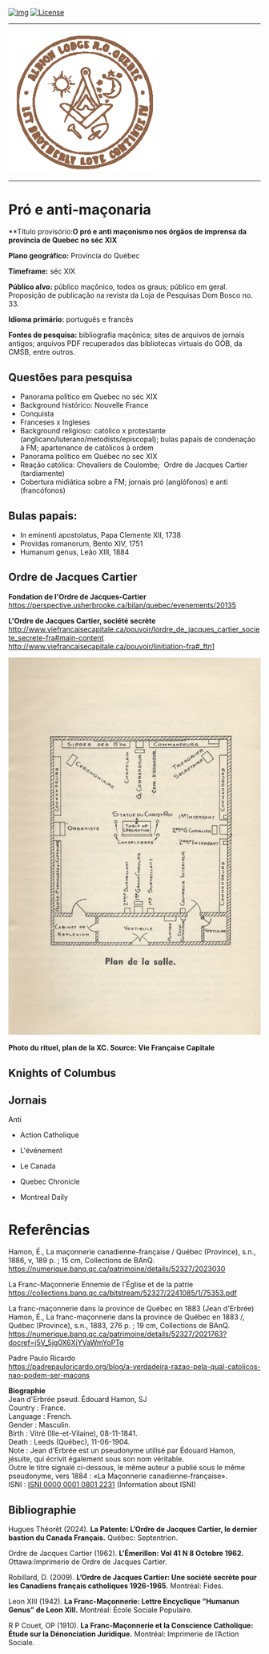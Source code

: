 <!-- ENTETE -->
[![img](https://img.shields.io/badge/Cycle%20de%20Vie-Édition-339999)](https://franc-maconnerie.ca)
[![License](https://img.shields.io/badge/Licence-MIT-blue)](LICENSE)

---

<div>
    <a target="_blank" href="https://franc-maconnerie.ca">
      <img src="images/logo.png" alt="Julio Torres Freemasonry" width="300"/>
    </a>
</div>

--- 

<!-- FIN ENTETE -->

# Pró e anti-maçonaria

**Título provisório:**O pró e anti maçonismo nos órgãos de imprensa da província de Quebec no séc XIX** 

**Plano geográfico:** Província do Québec

**Timeframe:** séc XIX

**Público alvo:** público maçônico, todos os graus; público em geral. Proposição de publicação na revista da Loja de Pesquisas Dom Bosco no. 33.

**Idioma primário:** português e francês

**Fontes de pesquisa:** bibliografia maçônica; sites de arquivos de jornais antigos; arquivos PDF recuperados das bibliotecas virtuais do GOB, da CMSB, entre outros. 


## Questões para pesquisa

- Panorama político em Quebec no séc XIX
- Background histórico: Nouvelle France
- Conquista
- Franceses x Ingleses
- Background religioso: católico x protestante (anglicano/luterano/metodists/episcopal); bulas papais de condenação à FM; apartenance de católicos à ordem
- Panorama político em Québec no sec XIX
- Reação católica: Chevaliers de Coulombe;  Ordre de Jacques Cartier (tardiamente)
- Cobertura midiática sobre a FM; jornais pró (anglófonos) e anti (francófonos) 

## Bulas papais:
- In eminenti apostolatus, Papa Clemente XII, 1738 
- Providas romanorum, Bento XIV, 1751
- Humanum genus, Leão XIII, 1884

## Ordre de Jacques Cartier 

**Fondation de l'Ordre de Jacques-Cartier**   
https://perspective.usherbrooke.ca/bilan/quebec/evenements/20135

**L'Ordre de Jacques Cartier, société secrète**   
http://www.viefrancaisecapitale.ca/pouvoir/lordre_de_jacques_cartier_societe_secrete-fra#main-content  
http://www.viefrancaisecapitale.ca/pouvoir/linitiation-fra#_ftn1  


<img src="images/OJC/Temple.jpg" width="600" />

**Photo du rituel, plan de la XC. Source: Vie Française Capitale** 


## Knights of Columbus 

## Jornais 

Anti

- Action Catholique
- L'événement
- Le Canada

- Quebec Chronicle
- Montreal Daily

# Referências

Hamon, É., La maçonnerie canadienne-française / Québec (Province), s.n., 1886, v, 189 p. ; 15 cm, Collections de BAnQ.   
https://numerique.banq.qc.ca/patrimoine/details/52327/2023030

La Franc-Maçonnerie Ennemie de l'Église et de la patrie   
https://collections.banq.qc.ca/bitstream/52327/2241085/1/75353.pdf

La franc-maçonnerie dans la province de Québec en 1883 (Jean d'Erbrée)   
Hamon, É., La franc-maçonnerie dans la province de Québec en 1883 /, Québec (Province), s.n., 1883, 276 p. ; 19 cm, Collections de BAnQ.   
https://numerique.banq.qc.ca/patrimoine/details/52327/2021763?docref=j5V_5jg0X6XiYVaWmYoPTg

Padre Paulo Ricardo   
https://padrepauloricardo.org/blog/a-verdadeira-razao-pela-qual-catolicos-nao-podem-ser-macons

**Biographie**   
Jean d'Erbrée pseud. Édouard Hamon, SJ   
Country :	France.    
Language :	French.     
Gender :	Masculin.    
Birth :	Vitré (Ille-et-Vilaine), 08-11-1841.    
Death :	Leeds (Québec), 11-06-1904.    
Note :	Jean d'Erbrée est un pseudonyme utilisé par Édouard Hamon, jésuite, qui écrivit également sous son nom véritable.    
Outre le titre signalé ci-dessous, le même auteur a publié sous le même pseudonyme, vers 1884 : «La Maçonnerie canadienne-française».    
ISNI : 	[ISNI 0000 0001 0801 2231](https://isni.oclc.org/cbs/DB=1.2/CMD?ACT=SRCH&IKT=8006&TRM=ISN%3A0000000108012231&TERMS_OF_USE_AGREED=Y&terms_of_use_agree=send) (Information about ISNI)


## Bibliographie 

Hugues Théorêt (2024). **La Patente: L’Ordre de Jacques Cartier, le dernier bastion du Canada Français.** Québec: Septentrion.

Ordre de Jacques Cartier (1962). **L’Émerillon: Vol 41 N 8 Octobre 1962.** Ottawa:Imprimerie de Ordre de Jacques Cartier.

Robillard, D. (2009). **L’Ordre de Jacques Cartier: Une société secrète pour les Canadiens français catholiques 1926-1965.** Montréal: Fides.

Leon XIII (1942). **La Franc-Maçonnerie: Lettre Encyclique ”Humanun Genus” de Leon XIII.** Montréal: École Sociale Populaire.

R P Couet, OP (1910). **La Franc-Maçonnerie et la Conscience Catholique: Étude sur la Dénonciation Juridique.** Montréal: Imprimerie de l’Action Sociale.
